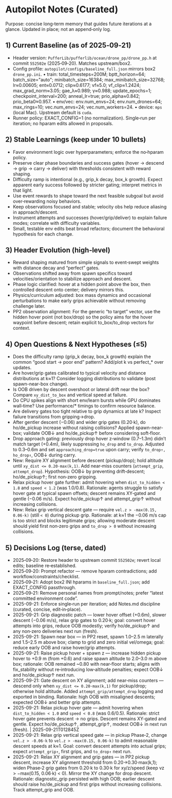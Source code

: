 # Autopilot Notes (Curated)

Purpose: concise long‑term memory that guides future iterations at a glance. Updated in place; not an append‑only log.

## 1) Current Baseline (as of 2025‑09‑21)
- Header version: `PufferLib/pufferlib/ocean/drone_pp/drone_pp.h` at commit `552502e` (2025‑09‑20). Matches upstream/box2.
- Config profile: `autopilot/configs/baseline_full.json` mirrors box2 `drone_pp.ini`.
  • train: total_timesteps=200M; bptt_horizon=64; batch_size="auto"; minibatch_size=16384; max_minibatch_size=32768; lr≈0.00605; ent≈0.0712; clip≈0.6177; vf≈5.0; vf_clip≈1.2424; max_grad_norm≈3.05; gae_λ≈0.989; γ≈0.988; update_epochs=1; checkpoint_interval=200; anneal_lr=true; prio_alpha≈0.842; prio_beta0≈0.957.
  • env/vec: env.num_envs=24; env.num_drones=64; max_rings=10; vec.num_envs=24; vec.num_workers=24.
  • device: `mps` (local Mac). Upstream default is `cuda`.
- Runner policy: EXACT_CONFIG=1 (no normalization). Single‑run per iteration; no hparam edits allowed in proposals.

## 2) Stable Learnings (keep under 10 bullets)
- Favor environment logic over hyperparameters; enforce the no‑hparam policy.
- Preserve clear phase boundaries and success gates (hover → descend → grip → carry → deliver) with thresholds consistent with reward shaping.
- Difficulty ramp is intentional (e.g., grip_k decay, box_k growth). Expect apparent early success followed by stricter gating; interpret metrics in that light.
- Use event rewards to shape toward the next feasible subgoal but avoid over‑rewarding noisy behaviors.
- Keep observations focused and stable; velocity obs help reduce aliasing in approach/descent.
- Instrument attempts and successes (hover/grip/deliver) to explain failure modes; correlate with difficulty variables.
- Small, testable env edits beat broad refactors; document the behavioral hypothesis for each change.

## 3) Header Evolution (high‑level)
- Reward shaping matured from simple signals to event‑swept weights with distance decay and “perfect” gates.
- Observations shifted away from spawn specifics toward velocities/orientation to stabilize approach and descent.
- Phase logic clarified: hover at a hidden point above the box, then controlled descent onto center; delivery mirrors this.
- Physics/curriculum adjusted: box mass dynamics and occasional perturbations to make early grips achievable without removing challenge later.
 - PP2 observation alignment: For the generic “to target” vector, use the hidden hover point (not box/drop) so the policy aims for the hover waypoint before descent; retain explicit to_box/to_drop vectors for context.

## 4) Open Questions & Next Hypotheses (≤5)
- Does the difficulty ramp (grip_k decay, box_k growth) explain the common “good start → poor end” pattern? Add/plot k vs perfect_* over updates.
 - Are hover/grip gates calibrated to typical velocity and distance distributions at k≈1? Consider logging distributions to validate (post spawn-near-box change).
- Is OOB driven by descent overshoot or lateral drift near the box? Compare `xy_dist_to_box` and vertical speed at failure.
- Do CPU spikes align with short env/learn bursts while GPU dominates wall‑time? Use performance/* timings to confirm resource balance.
- Are delivery gates too tight relative to grip dynamics at late k? Inspect failure transitions from gripping→drop.
 - After gentler descent (−0.06) and wider grip gates (0.20·k), do ho/de_pickup increase without raising collisions? Applied spawn-near-box; validate OOB↓ and ho/de_pickup↑ before considering soft‑floor.
 - Drop approach gating: previously drop hover z‑window (0.7–1.3m) didn’t match target (+0.4m), likely suppressing `ho_drop` and `to_drop`. Adjusted to 0.3–0.6m and set `approaching_drop=true` upon carry; verify `to_drop↑, ho_drop↑`, OOB↓ during carry.
 - New: Require XY alignment before descent (pickup/drop); hold altitude until `xy_dist <= 0.20·max(k,1)`. Add near‑miss counters (`attempt_grip`, `attempt_drop`). Hypothesis: OOB↓ by preventing drift‑descent; ho/de_pickup↑; first non‑zero gripping.
 - Relax pickup hover gate further: admit hovering when `dist_to_hidden < 1.8` and `speed < 1.2` (was 1.0/0.8). Rationale: agents struggle to satisfy hover gate at typical spawn offsets; descent remains XY‑gated and gentle (−0.06 m/s). Expect ho/de_pickup↑ and attempt_grip↑ without increasing collisions.
 - New: Relax grip vertical descent gate — require `vel.z > -max(0.15, 0.06·k)` (still `< 0`) during pickup grip. Rationale: at k≈1 the −0.06 m/s cap is too strict and blocks legitimate grips; allowing moderate descent should yield first non‑zero grips and `to_drop > 0` without increasing collisions.

## 5) Decisions Log (terse, dated)
- 2025‑09‑20: Restore header to upstream commit `552502e`; revert local edits; baseline re‑established.
- 2025‑09‑20: Prompt refactor — remove hparam contradictions; add workflow/constraints/checklist.
- 2025‑09‑21: Adopt box2 INI hparams in `baseline_full.json`; add EXACT_CONFIG passthrough.
- 2025‑09‑21: Remove personal names from prompt/notes; prefer “latest committed environment code”.
- 2025-09-21: Enforce single‑run per iteration; add Notes.md discipline (curated, concise, edit‑in‑place).
 - 2025-09-21: Grip diagnostic patch — lower hover offset (+0.6m), slower descent (−0.06 m/s), relax grip gates to 0.20·k; goal: convert hover attempts into grips, reduce OOB modestly; verify ho/de_pickup↑ and any non‑zero deliveries next run (fresh).
- 2025-09-21: Spawn near box — in PP2 reset, spawn 1.0–2.5 m laterally and 1.5–2.5 m above box; clamp to grid and zero initial vel/omega; goal: reduce early OOB and raise hover/grip attempts.
 - 2025-09-21: Raise pickup hover + spawn z — increase hidden pickup hover to +0.9 m (from +0.6) and raise spawn altitude to 2.0–3.0 m above box; rationale: OOB remained ~0.80 with near‑floor starts; aligns with fix_stability without re‑introducing low‑altitude penalties; expect OOB↓ and ho/de_pickup↑ next run.
 - 2025-09-21: Gate descent on XY alignment; add near‑miss counters — descend only when `xy_dist <= 0.20·max(k,1)` for pickup/drop; otherwise hold altitude. Added `attempt_grip/attempt_drop` logging and exported in binding. Rationale: high OOB with misaligned descents; expected OOB↓ and better grip attempts.
 - 2025-09-21: Relax pickup hover gate — admit hovering when `dist_to_hidden < 1.0` and `speed < 0.8` (was 0.6/0.5). Rationale: strict hover gate prevents descent → no grips. Descent remains XY‑gated and gentle. Expect ho/de_pickup↑, attempt_grip↑, modest OOB↓ in next run (fresh). | 2025-09-21T012845Z
- 2025-09-21: Relax grip vertical speed gate — in pickup Phase‑2, change `vel.z > -0.06·k` to `vel.z > -max(0.15, 0.06·k)` to admit reasonable descent speeds at k≈1. Goal: convert descent attempts into actual grips; expect `attempt_grip↑`, first grips, and `to_drop↑` next run.
 - 2025-09-21: Relax XY alignment and grip gates — in PP2 pickup descent, increase XY alignment threshold from 0.20→0.30·max(k,1); widen Phase‑2 grip gates from 0.20·k to 0.30·k for xy/z/speed (keep vz > −max(0.15, 0.06·k) < 0). Mirror the XY change for drop descent. Rationale: diagnostic_grip persisted with high OOB; earlier descent should raise ho/de_pickup and first grips without increasing collisions. Track attempt_grip and OOB.
